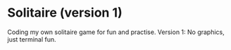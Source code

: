 # Solitaire (version 1)

Coding my own solitaire game for fun and practise.
Version 1: No graphics, just terminal fun.